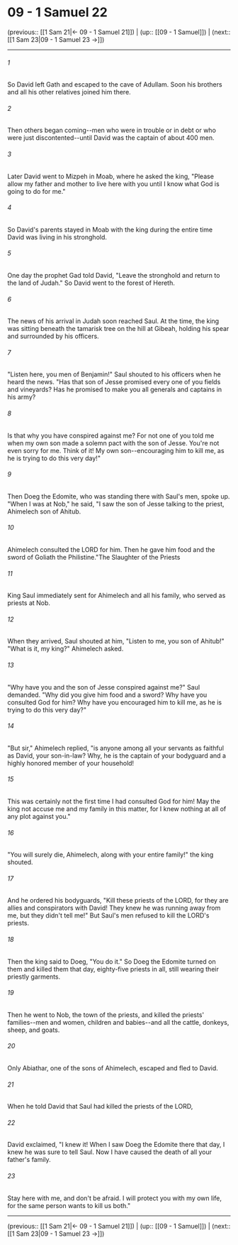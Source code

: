 # 09 - 1 Samuel 22

(previous:: [[1 Sam 21|← 09 - 1 Samuel 21]]) | (up:: [[09 - 1 Samuel]]) | (next:: [[1 Sam 23|09 - 1 Samuel 23 →]])

***


###### 1 
So David left Gath and escaped to the cave of Adullam. Soon his brothers and all his other relatives joined him there. 

###### 2 
Then others began coming--men who were in trouble or in debt or who were just discontented--until David was the captain of about 400 men. 

###### 3 
Later David went to Mizpeh in Moab, where he asked the king, "Please allow my father and mother to live here with you until I know what God is going to do for me." 

###### 4 
So David's parents stayed in Moab with the king during the entire time David was living in his stronghold. 

###### 5 
One day the prophet Gad told David, "Leave the stronghold and return to the land of Judah." So David went to the forest of Hereth. 

###### 6 
The news of his arrival in Judah soon reached Saul. At the time, the king was sitting beneath the tamarisk tree on the hill at Gibeah, holding his spear and surrounded by his officers. 

###### 7 
"Listen here, you men of Benjamin!" Saul shouted to his officers when he heard the news. "Has that son of Jesse promised every one of you fields and vineyards? Has he promised to make you all generals and captains in his army? 

###### 8 
Is that why you have conspired against me? For not one of you told me when my own son made a solemn pact with the son of Jesse. You're not even sorry for me. Think of it! My own son--encouraging him to kill me, as he is trying to do this very day!" 

###### 9 
Then Doeg the Edomite, who was standing there with Saul's men, spoke up. "When I was at Nob," he said, "I saw the son of Jesse talking to the priest, Ahimelech son of Ahitub. 

###### 10 
Ahimelech consulted the LORD for him. Then he gave him food and the sword of Goliath the Philistine."The Slaughter of the Priests 

###### 11 
King Saul immediately sent for Ahimelech and all his family, who served as priests at Nob. 

###### 12 
When they arrived, Saul shouted at him, "Listen to me, you son of Ahitub!" "What is it, my king?" Ahimelech asked. 

###### 13 
"Why have you and the son of Jesse conspired against me?" Saul demanded. "Why did you give him food and a sword? Why have you consulted God for him? Why have you encouraged him to kill me, as he is trying to do this very day?" 

###### 14 
"But sir," Ahimelech replied, "is anyone among all your servants as faithful as David, your son-in-law? Why, he is the captain of your bodyguard and a highly honored member of your household! 

###### 15 
This was certainly not the first time I had consulted God for him! May the king not accuse me and my family in this matter, for I knew nothing at all of any plot against you." 

###### 16 
"You will surely die, Ahimelech, along with your entire family!" the king shouted. 

###### 17 
And he ordered his bodyguards, "Kill these priests of the LORD, for they are allies and conspirators with David! They knew he was running away from me, but they didn't tell me!" But Saul's men refused to kill the LORD's priests. 

###### 18 
Then the king said to Doeg, "You do it." So Doeg the Edomite turned on them and killed them that day, eighty-five priests in all, still wearing their priestly garments. 

###### 19 
Then he went to Nob, the town of the priests, and killed the priests' families--men and women, children and babies--and all the cattle, donkeys, sheep, and goats. 

###### 20 
Only Abiathar, one of the sons of Ahimelech, escaped and fled to David. 

###### 21 
When he told David that Saul had killed the priests of the LORD, 

###### 22 
David exclaimed, "I knew it! When I saw Doeg the Edomite there that day, I knew he was sure to tell Saul. Now I have caused the death of all your father's family. 

###### 23 
Stay here with me, and don't be afraid. I will protect you with my own life, for the same person wants to kill us both."

***

(previous:: [[1 Sam 21|← 09 - 1 Samuel 21]]) | (up:: [[09 - 1 Samuel]]) | (next:: [[1 Sam 23|09 - 1 Samuel 23 →]])
